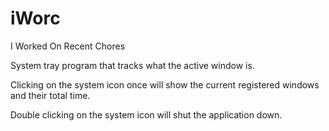 # iWorc
I Worked On Recent Chores 

System tray program that tracks what the active window is.

Clicking on the system icon once will show the current registered windows and their total time.

Double clicking on the system icon will shut the application down.
